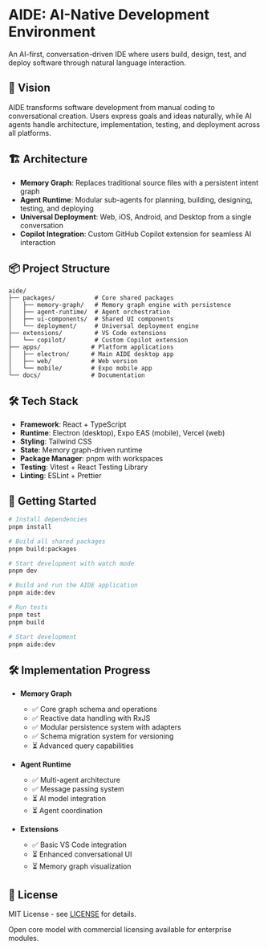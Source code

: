 # AIDE: AI-Native Development Environment

An AI-first, conversation-driven IDE where users build, design, test, and deploy software through natural language interaction.

## 🚀 Vision

AIDE transforms software development from manual coding to conversational creation. Users express goals and ideas naturally, while AI agents handle architecture, implementation, testing, and deployment across all platforms.

## 🏗️ Architecture

- **Memory Graph**: Replaces traditional source files with a persistent intent graph
- **Agent Runtime**: Modular sub-agents for planning, building, designing, testing, and deploying
- **Universal Deployment**: Web, iOS, Android, and Desktop from a single conversation
- **Copilot Integration**: Custom GitHub Copilot extension for seamless AI interaction

## 📦 Project Structure

```
aide/
├── packages/           # Core shared packages
│   ├── memory-graph/   # Memory graph engine with persistence
│   ├── agent-runtime/  # Agent orchestration
│   ├── ui-components/  # Shared UI components
│   └── deployment/     # Universal deployment engine
├── extensions/         # VS Code extensions
│   └── copilot/        # Custom Copilot extension
├── apps/              # Platform applications
│   ├── electron/      # Main AIDE desktop app
│   ├── web/           # Web version
│   └── mobile/        # Expo mobile app
└── docs/              # Documentation
```

## 🛠️ Tech Stack

- **Framework**: React + TypeScript
- **Runtime**: Electron (desktop), Expo EAS (mobile), Vercel (web)
- **Styling**: Tailwind CSS
- **State**: Memory graph-driven runtime
- **Package Manager**: pnpm with workspaces
- **Testing**: Vitest + React Testing Library
- **Linting**: ESLint + Prettier

## 🚦 Getting Started

```bash
# Install dependencies
pnpm install

# Build all shared packages
pnpm build:packages

# Start development with watch mode
pnpm dev

# Build and run the AIDE application
pnpm aide:dev

# Run tests
pnpm test
pnpm build

# Start development
pnpm aide:dev
```

## 🛠️ Implementation Progress

- **Memory Graph**

  - ✅ Core graph schema and operations
  - ✅ Reactive data handling with RxJS
  - ✅ Modular persistence system with adapters
  - ✅ Schema migration system for versioning
  - ⏳ Advanced query capabilities

- **Agent Runtime**

  - ✅ Multi-agent architecture
  - ✅ Message passing system
  - ⏳ AI model integration
  - ⏳ Agent coordination

- **Extensions**
  - ✅ Basic VS Code integration
  - ⏳ Enhanced conversational UI
  - ⏳ Memory graph visualization

## 📄 License

MIT License - see [LICENSE](LICENSE) for details.

Open core model with commercial licensing available for enterprise modules.
